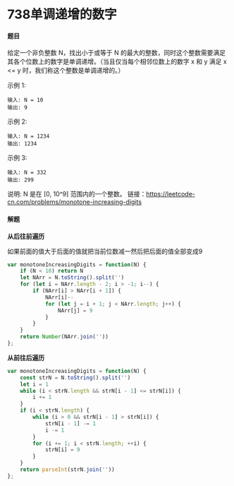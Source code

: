 # 738单调递增的数字

#### 题目

给定一个非负整数 N，找出小于或等于 N 的最大的整数，同时这个整数需要满足其各个位数上的数字是单调递增。（当且仅当每个相邻位数上的数字 x 和 y 满足 x <= y 时，我们称这个整数是单调递增的。）

示例 1:

```
输入: N = 10
输出: 9
```


示例 2:

```
输入: N = 1234
输出: 1234
```


示例 3:

```
输入: N = 332
输出: 299
```

说明: N 是在 [0, 10^9] 范围内的一个整数。
链接：https://leetcode-cn.com/problems/monotone-increasing-digits



#### 解题

**从后往前遍历**

如果前面的值大于后面的值就把当前位数减一然后把后面的值全部变成9

```js
var monotoneIncreasingDigits = function(N) {
    if (N < 10) return N
    let NArr = N.toString().split('')
    for (let i = NArr.length - 2; i > -1; i--) {
        if (NArr[i] > NArr[i + 1]) {
            NArr[i]--
            for (let j = i + 1; j < NArr.length; j++) {
                NArr[j] = 9
            }
        }
    }
    return Number(NArr.join(''))
};
```

**从前往后遍历**

```js
var monotoneIncreasingDigits = function(N) {
    const strN = N.toString().split('')
    let i = 1
    while (i < strN.length && strN[i - 1] <= strN[i]) {
        i += 1
    }
    if (i < strN.length) {
        while (i > 0 && strN[i - 1] > strN[i]) {
            strN[i - 1] -= 1
            i -= 1
        }
        for (i += 1; i < strN.length; ++i) {
            strN[i] = 9
        }
    }
    return parseInt(strN.join(''))
};
```

